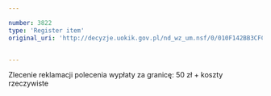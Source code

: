 ```yaml
---

number: 3822
type: 'Register item'
original_uri: 'http://decyzje.uokik.gov.pl/nd_wz_um.nsf/0/010F142BB3CFC70BC1257A99003E233A?OpenDocument'


---
```


Zlecenie reklamacji polecenia wypłaty za granicę: 50 zł + koszty rzeczywiste
